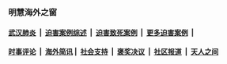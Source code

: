 
### 明慧海外之窗

####  [武汉肺炎](indexes/365.md?t=03270700) &nbsp;|&nbsp;  [迫害案例综述](indexes/328.md?t=03270700) &nbsp;|&nbsp; [迫害致死案例](indexes/277.md?t=03270700)  &nbsp;|&nbsp; [更多迫害案例](indexes/81.md?t=03270700)  &nbsp;|&nbsp; 
####  [时事评论](indexes/19.md?t=03270700) &nbsp;|&nbsp; [海外简讯](indexes/245.md?t=03270700)&nbsp;|&nbsp;  [社会支持](indexes/140.md?t=03270700) &nbsp;|&nbsp; [褒奖决议](indexes/282.md?t=03270700) &nbsp;|&nbsp; [社区报道](indexes/91.md?t=03270700)  &nbsp;|&nbsp; [天人之间](indexes/78.md?t=03270700) 

